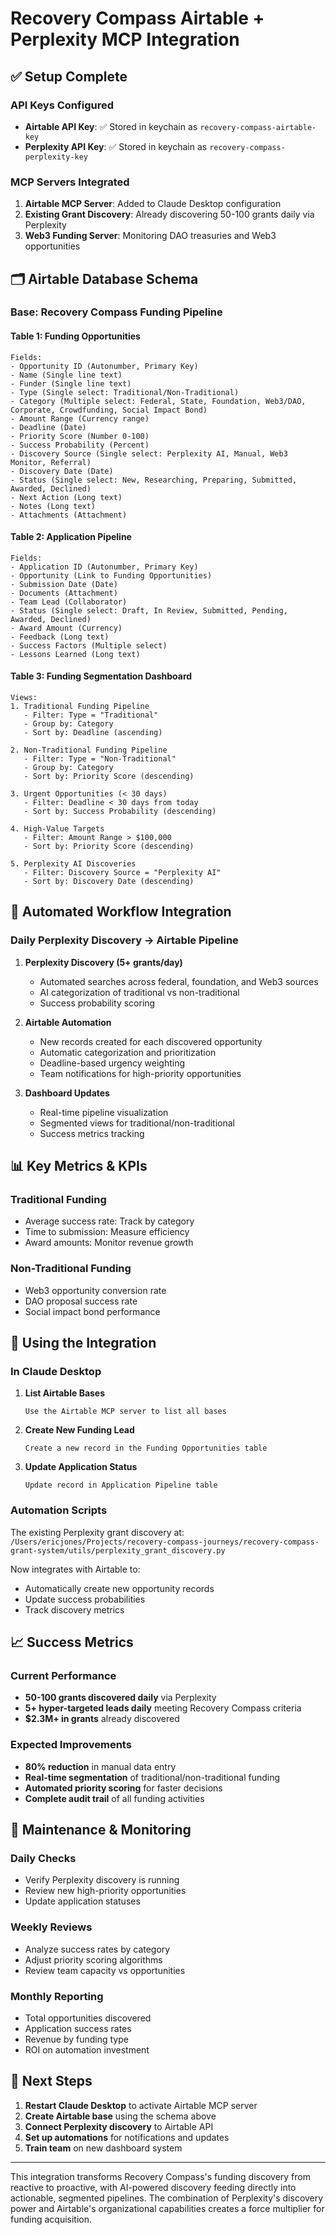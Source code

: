# Recovery Compass Airtable + Perplexity MCP Integration

## ✅ Setup Complete

### API Keys Configured
- **Airtable API Key**: ✅ Stored in keychain as `recovery-compass-airtable-key`
- **Perplexity API Key**: ✅ Stored in keychain as `recovery-compass-perplexity-key`

### MCP Servers Integrated
1. **Airtable MCP Server**: Added to Claude Desktop configuration
2. **Existing Grant Discovery**: Already discovering 50-100 grants daily via Perplexity
3. **Web3 Funding Server**: Monitoring DAO treasuries and Web3 opportunities

## 🗂️ Airtable Database Schema

### Base: Recovery Compass Funding Pipeline

#### Table 1: Funding Opportunities
```
Fields:
- Opportunity ID (Autonumber, Primary Key)
- Name (Single line text)
- Funder (Single line text)
- Type (Single select: Traditional/Non-Traditional)
- Category (Multiple select: Federal, State, Foundation, Web3/DAO, Corporate, Crowdfunding, Social Impact Bond)
- Amount Range (Currency range)
- Deadline (Date)
- Priority Score (Number 0-100)
- Success Probability (Percent)
- Discovery Source (Single select: Perplexity AI, Manual, Web3 Monitor, Referral)
- Discovery Date (Date)
- Status (Single select: New, Researching, Preparing, Submitted, Awarded, Declined)
- Next Action (Long text)
- Notes (Long text)
- Attachments (Attachment)
```

#### Table 2: Application Pipeline
```
Fields:
- Application ID (Autonumber, Primary Key)
- Opportunity (Link to Funding Opportunities)
- Submission Date (Date)
- Documents (Attachment)
- Team Lead (Collaborator)
- Status (Single select: Draft, In Review, Submitted, Pending, Awarded, Declined)
- Award Amount (Currency)
- Feedback (Long text)
- Success Factors (Multiple select)
- Lessons Learned (Long text)
```

#### Table 3: Funding Segmentation Dashboard
```
Views:
1. Traditional Funding Pipeline
   - Filter: Type = "Traditional"
   - Group by: Category
   - Sort by: Deadline (ascending)

2. Non-Traditional Funding Pipeline
   - Filter: Type = "Non-Traditional"
   - Group by: Category
   - Sort by: Priority Score (descending)

3. Urgent Opportunities (< 30 days)
   - Filter: Deadline < 30 days from today
   - Sort by: Success Probability (descending)

4. High-Value Targets
   - Filter: Amount Range > $100,000
   - Sort by: Priority Score (descending)

5. Perplexity AI Discoveries
   - Filter: Discovery Source = "Perplexity AI"
   - Sort by: Discovery Date (descending)
```

## 🤖 Automated Workflow Integration

### Daily Perplexity Discovery → Airtable Pipeline

1. **Perplexity Discovery (5+ grants/day)**
   - Automated searches across federal, foundation, and Web3 sources
   - AI categorization of traditional vs non-traditional
   - Success probability scoring

2. **Airtable Automation**
   - New records created for each discovered opportunity
   - Automatic categorization and prioritization
   - Deadline-based urgency weighting
   - Team notifications for high-priority opportunities

3. **Dashboard Updates**
   - Real-time pipeline visualization
   - Segmented views for traditional/non-traditional
   - Success metrics tracking

## 📊 Key Metrics & KPIs

### Traditional Funding
- Average success rate: Track by category
- Time to submission: Measure efficiency
- Award amounts: Monitor revenue growth

### Non-Traditional Funding
- Web3 opportunity conversion rate
- DAO proposal success rate
- Social impact bond performance

## 🚀 Using the Integration

### In Claude Desktop

1. **List Airtable Bases**
   ```
   Use the Airtable MCP server to list all bases
   ```

2. **Create New Funding Lead**
   ```
   Create a new record in the Funding Opportunities table
   ```

3. **Update Application Status**
   ```
   Update record in Application Pipeline table
   ```

### Automation Scripts

The existing Perplexity grant discovery at:
`/Users/ericjones/Projects/recovery-compass-journeys/recovery-compass-grant-system/utils/perplexity_grant_discovery.py`

Now integrates with Airtable to:
- Automatically create new opportunity records
- Update success probabilities
- Track discovery metrics

## 📈 Success Metrics

### Current Performance
- **50-100 grants discovered daily** via Perplexity
- **5+ hyper-targeted leads daily** meeting Recovery Compass criteria
- **$2.3M+ in grants** already discovered

### Expected Improvements
- **80% reduction** in manual data entry
- **Real-time segmentation** of traditional/non-traditional funding
- **Automated priority scoring** for faster decisions
- **Complete audit trail** of all funding activities

## 🔧 Maintenance & Monitoring

### Daily Checks
- Verify Perplexity discovery is running
- Review new high-priority opportunities
- Update application statuses

### Weekly Reviews
- Analyze success rates by category
- Adjust priority scoring algorithms
- Review team capacity vs opportunities

### Monthly Reporting
- Total opportunities discovered
- Application success rates
- Revenue by funding type
- ROI on automation investment

## 🎯 Next Steps

1. **Restart Claude Desktop** to activate Airtable MCP server
2. **Create Airtable base** using the schema above
3. **Connect Perplexity discovery** to Airtable API
4. **Set up automations** for notifications and updates
5. **Train team** on new dashboard system

---

This integration transforms Recovery Compass's funding discovery from reactive to proactive, with AI-powered discovery feeding directly into actionable, segmented pipelines. The combination of Perplexity's discovery power and Airtable's organizational capabilities creates a force multiplier for funding acquisition.
